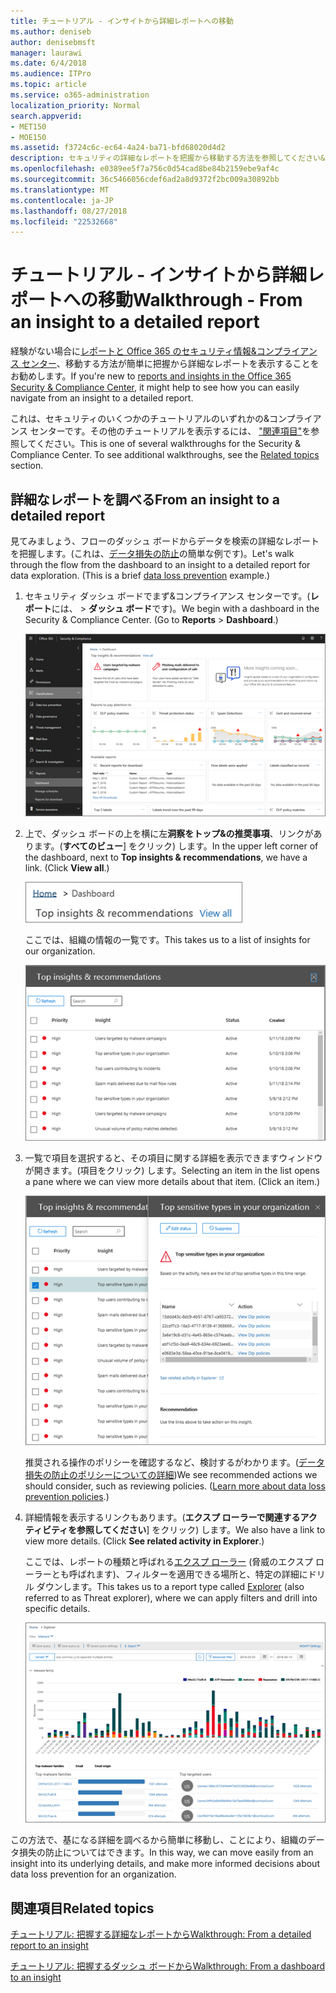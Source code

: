 ```yaml
---
title: チュートリアル - インサイトから詳細レポートへの移動
ms.author: deniseb
author: denisebmsft
manager: laurawi
ms.date: 6/4/2018
ms.audience: ITPro
ms.topic: article
ms.service: o365-administration
localization_priority: Normal
search.appverid:
- MET150
- MOE150
ms.assetid: f3724c6c-ec64-4a24-ba71-bfd68020d4d2
description: セキュリティの詳細なレポートを把握から移動する方法を参照してください&amp;コンプライアンス センターをデータ損失の防止策の例を使用します。
ms.openlocfilehash: e0389ee5f7a756c0d54cad8be84b2159ebe9af4c
ms.sourcegitcommit: 36c5466056cdef6ad2a8d9372f2bc009a30892bb
ms.translationtype: MT
ms.contentlocale: ja-JP
ms.lasthandoff: 08/27/2018
ms.locfileid: "22532668"
---
```

# <a name="walkthrough---from-an-insight-to-a-detailed-report"></a><span data-ttu-id="178e8-103">チュートリアル - インサイトから詳細レポートへの移動</span><span class="sxs-lookup"><span data-stu-id="178e8-103">Walkthrough - From an insight to a detailed report</span></span>

<span data-ttu-id="178e8-104">経験がない場合に[レポートと Office 365 のセキュリティ情報&amp;コンプライアンス センター](reports-and-insights-in-security-and-compliance.md)、移動する方法が簡単に把握から詳細なレポートを表示することをお勧めします。</span><span class="sxs-lookup"><span data-stu-id="178e8-104">If you're new to [reports and insights in the Office 365 Security &amp; Compliance Center](reports-and-insights-in-security-and-compliance.md), it might help to see how you can easily navigate from an insight to a detailed report.</span></span> 
  
<span data-ttu-id="178e8-p101">これは、セキュリティのいくつかのチュートリアルのいずれかの&amp;コンプライアンス センターです。その他のチュートリアルを表示するには、 ["関連項目"](#related-topics)を参照してください。</span><span class="sxs-lookup"><span data-stu-id="178e8-p101">This is one of several walkthroughs for the Security &amp; Compliance Center. To see additional walkthroughs, see the [Related topics](#related-topics) section.</span></span> 
  
## <a name="from-an-insight-to-a-detailed-report"></a><span data-ttu-id="178e8-107">詳細なレポートを調べる</span><span class="sxs-lookup"><span data-stu-id="178e8-107">From an insight to a detailed report</span></span>

<span data-ttu-id="178e8-p102">見てみましょう、フローのダッシュ ボードからデータを検索の詳細なレポートを把握します。(これは、[データ損失の防止](data-loss-prevention-policies.md)の簡単な例です)。</span><span class="sxs-lookup"><span data-stu-id="178e8-p102">Let's walk through the flow from the dashboard to an insight to a detailed report for data exploration. (This is a brief [data loss prevention](data-loss-prevention-policies.md) example.)</span></span> 
  
1. <span data-ttu-id="178e8-p103">セキュリティ ダッシュ ボードでまず&amp;コンプライアンス センターです。(**レポート**には、 \> **ダッシュ ボード**です)。</span><span class="sxs-lookup"><span data-stu-id="178e8-p103">We begin with a dashboard in the Security &amp; Compliance Center. (Go to **Reports** \> **Dashboard**.)</span></span>
    
    ![セキュリティ&amp;コンプライアンス センターでは、レポートを選択して\>ダッシュ ボード](media/2a668c3d-3fa3-4e37-8149-46989b33ae8c.png)
  
2. <span data-ttu-id="178e8-p104">上で、ダッシュ ボードの上を横に左**洞察をトップ&amp;の推奨事項**、リンクがあります。(**すべてのビュー**] をクリック) します。</span><span class="sxs-lookup"><span data-stu-id="178e8-p104">In the upper left corner of the dashboard, next to **Top insights &amp; recommendations**, we have a link. (Click **View all**.)</span></span>
    
    ![セキュリティ&amp;コンプライアンス センターでは、レポートを選択して\>、上の情報を表示するダッシュ ボード](media/9bb64e11-494f-40a4-ab3d-8d3c7789f300.png)
  
    <span data-ttu-id="178e8-116">ここでは、組織の情報の一覧です。</span><span class="sxs-lookup"><span data-stu-id="178e8-116">This takes us to a list of insights for our organization.</span></span>
    
    ![セキュリティ&amp;コンプライアンス センターでは、リストのすべての情報を表示できます](media/1289af77-bf5a-444a-97a1-03d8a83f75a9.png)
  
3. <span data-ttu-id="178e8-p105">一覧で項目を選択すると、その項目に関する詳細を表示できますウィンドウが開きます。(項目をクリック) します。</span><span class="sxs-lookup"><span data-stu-id="178e8-p105">Selecting an item in the list opens a pane where we can view more details about that item. (Click an item.)</span></span>
    
    ![選択した情報の詳細](media/dcbb389f-23b0-4031-b789-4a49068af85a.png)
  
    <span data-ttu-id="178e8-p106">推奨される操作のポリシーを確認するなど、検討するがわかります。([データ損失の防止のポリシーについての詳細](data-loss-prevention-policies.md))</span><span class="sxs-lookup"><span data-stu-id="178e8-p106">We see recommended actions we should consider, such as reviewing policies. ([Learn more about data loss prevention policies](data-loss-prevention-policies.md).)</span></span>
    
4. <span data-ttu-id="178e8-p107">詳細情報を表示するリンクもあります。(**エクスプ ローラーで関連するアクティビティを参照してください**] をクリック) します。</span><span class="sxs-lookup"><span data-stu-id="178e8-p107">We also have a link to view more details. (Click **See related activity in Explorer**.)</span></span> 
    
    <span data-ttu-id="178e8-125">ここでは、レポートの種類と呼ばれる[エクスプ ローラー](use-explorer-in-security-and-compliance.md) (脅威のエクスプ ローラーとも呼ばれます)、フィルターを適用できる場所と、特定の詳細にドリル ダウンします。</span><span class="sxs-lookup"><span data-stu-id="178e8-125">This takes us to a report type called [Explorer](use-explorer-in-security-and-compliance.md) (also referred to as Threat explorer), where we can apply filters and drill into specific details.</span></span> 
    
    ![選択した情報についての詳細については、エクスプ ローラー ビュー](media/3ad15b15-7158-44b7-beda-013351bd868e.png)
  
<span data-ttu-id="178e8-127">この方法で、基になる詳細を調べるから簡単に移動し、ことにより、組織のデータ損失の防止についてはできます。</span><span class="sxs-lookup"><span data-stu-id="178e8-127">In this way, we can move easily from an insight into its underlying details, and make more informed decisions about data loss prevention for an organization.</span></span>
  
## <a name="related-topics"></a><span data-ttu-id="178e8-128">関連項目</span><span class="sxs-lookup"><span data-stu-id="178e8-128">Related topics</span></span>

[<span data-ttu-id="178e8-129">チュートリアル: 把握する詳細なレポートから</span><span class="sxs-lookup"><span data-stu-id="178e8-129">Walkthrough: From a detailed report to an insight</span></span>](from-a-detailed-report-to-an-insight.md)
  
[<span data-ttu-id="178e8-130">チュートリアル: 把握するダッシュ ボードから</span><span class="sxs-lookup"><span data-stu-id="178e8-130">Walkthrough: From a dashboard to an insight</span></span>](from-a-dashboard-to-an-insight.md)
  

